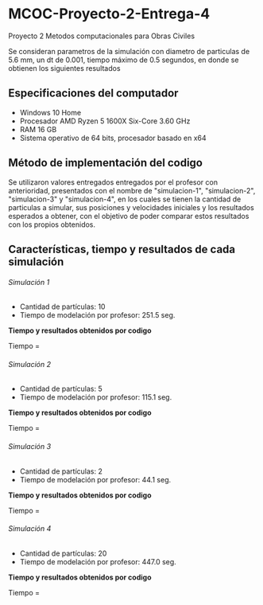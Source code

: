 # MCOC-Proyecto-2-Entrega-4
Proyecto 2 Metodos computacionales para Obras Civiles

Se consideran parametros de la simulación con diametro de particulas de 5.6 mm, un dt de 0.001, tiempo máximo de 0.5 segundos, en donde se obtienen los siguientes resultados

## Especificaciones del computador
  
  - Windows 10 Home
  - Procesador AMD Ryzen 5 1600X Six-Core 3.60 GHz
  - RAM 16 GB
  - Sistema operativo de 64 bits, procesador basado en x64

## Método de implementación del codigo

Se utilizaron valores entregados entregados por el profesor con anterioridad, presentados con el nombre de "simulacion-1", "simulacion-2", "simulacion-3" y "simulacion-4", en los cuales se tienen la cantidad de particulas a simular, sus posiciones y velocidades iniciales y los resultados esperados a obtener, con el objetivo de poder comparar estos resultados con los propios obtenidos.

## Características, tiempo y resultados de cada simulación

###### Simulación 1
- Cantidad de partículas: 10
- Tiempo de modelación por profesor: 251.5 seg.

**Tiempo y resultados obtenidos por codigo**

Tiempo = 

###### Simulación 2
- Cantidad de partículas: 5
- Tiempo de modelación por profesor: 115.1 seg.

**Tiempo y resultados obtenidos por codigo**

Tiempo = 

###### Simulación 3
- Cantidad de partículas: 2
- Tiempo de modelación por profesor: 44.1 seg.

**Tiempo y resultados obtenidos por codigo**

Tiempo = 

###### Simulación 4
- Cantidad de partículas: 20
- Tiempo de modelación por profesor: 447.0 seg.

**Tiempo y resultados obtenidos por codigo**

Tiempo = 


